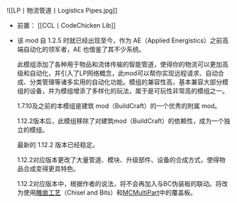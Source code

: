 ![[LP丨物流管道丨Logistics Pipes.jpg]]
- 前置：
 [[CCL丨CodeChicken Lib]]

- 该 mod 自 1.2.5 时就已经出现至今，作为 AE（Applied Energistics）之前高端自动化的领军者，AE 也借鉴了其不少系统。
    
    此模组添加了各种用于物品和流体传输的智能管道，使得你的物流可以更加高级和自动化，并引入了LP网络概念，此mod可以帮你实现远程请求、自动合成、分类管理等诸多实用的自动化功能。模组的兼容性高，基本兼容大部分模组的设备，并为模组增添了多样化的玩法，属于是可玩性非常高的模组之一。  
    
    1.7.10及之前的本模组是建筑 mod（BuildCraft）的一个优秀的附属 mod。  
    
    1.12.2版本后，此模组移除了对建筑mod（BuildCraft）的依赖性，成为一个独立的模组。  
    
    最新的 1.12.2 版本已经稳定。  
    
    1.12.2对应版本更改了大量管道、模块、升级部件、设备的合成方式，使得物品合成变得更具特色。
    
    1.12.2对应版本中，根据作者的说法，将不会再加入与BC伪装板的联动。将改为使用[雕凿工艺](https://www.mcmod.cn/class/806.html)（Chisel and Bits）和[MCMultiPart](https://www.mcmod.cn/class/685.html)中的覆盖板。